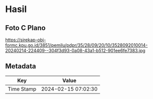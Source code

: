 # Hasil

## Foto C Plano

https://sirekap-obj-formc.kpu.go.id/3851/pemilu/pdpr/35/28/09/20/10/3528092010014-20240214-224409--304f3d93-0a08-43a1-b512-901ee6fe7383.jpg


## Metadata

| Key        | Value               |
| ---------- | ------------------- |
| Time Stamp | 2024-02-15 07:02:30 |



